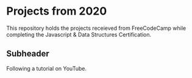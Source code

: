 # Projects from 2020
This repository holds the projects receieved from FreeCodeCamp while completing the Javascript & Data Structures Certification.

## Subheader
Following a tutorial on YouTube.